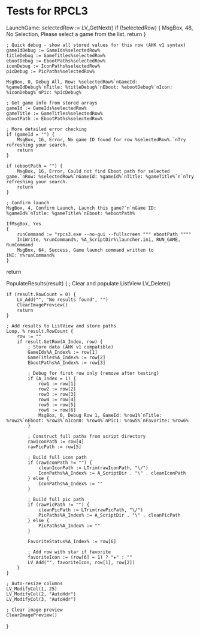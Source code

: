 # Tests for RPCL3


LaunchGame:
selectedRow := LV_GetNext()
if (!selectedRow) {
MsgBox, 48, No Selection, Please select a game from the list.
return
}

    ; Quick debug - show all stored values for this row (AHK v1 syntax)
    gameIdDebug := GameIds%selectedRow%
    titleDebug := GameTitles%selectedRow%
    ebootDebug := EbootPaths%selectedRow%
    iconDebug := IconPaths%selectedRow%
    picDebug := PicPaths%selectedRow%
    
    MsgBox, 0, Debug All, Row: %selectedRow%`nGameId: %gameIdDebug%`nTitle: %titleDebug%`nEboot: %ebootDebug%`nIcon: %iconDebug%`nPic: %picDebug%
    
    ; Get game info from stored arrays
    gameId := GameIds%selectedRow%
    gameTitle := GameTitles%selectedRow%
    ebootPath := EbootPaths%selectedRow%

    ; More detailed error checking
    if (gameId = "") {
        MsgBox, 16, Error, No game ID found for row %selectedRow%.`nTry refreshing your search.
        return
    }

    if (ebootPath = "") {
        MsgBox, 16, Error, Could not find Eboot path for selected game.`nRow: %selectedRow%`nGameId: %gameId%`nTitle: %gameTitle%`n`nTry refreshing your search.
        return
    }

    ; Confirm launch
    MsgBox, 4, Confirm Launch, Launch this game?`n`nGame ID: %gameId%`nTitle: %gameTitle%`nEboot: %ebootPath%

    IfMsgBox, Yes
    {
        runCommand := "rpcs3.exe --no-gui --fullscreen """ ebootPath """"
        IniWrite, %runCommand%, %A_ScriptDir%\launcher.ini, RUN_GAME, RunCommand
        MsgBox, 64, Success, Game launch command written to INI:`n%runCommand%
    }
return



PopulateResults(result) {
; Clear and populate ListView
LV_Delete()

    if (result.RowCount = 0) {
        LV_Add("", "No results found", "")
        ClearImagePreview()
        return
    }

    ; Add results to ListView and store paths
    Loop, % result.RowCount {
        row := ""
        if result.GetRow(A_Index, row) {
            ; Store data (AHK v1 compatible)
            GameIds%A_Index% := row[1]
            GameTitles%A_Index% := row[2]
            EbootPaths%A_Index% := row[3]
            
            ; Debug for first row only (remove after testing)
            if (A_Index = 1) {
                row1 := row[1]
                row2 := row[2]
                row3 := row[3]
                row4 := row[4]
                row5 := row[5]
                row6 := row[6]
                MsgBox, 0, Debug Row 1, GameId: %row1%`nTitle: %row2%`nEboot: %row3%`nIcon0: %row4%`nPic1: %row5%`nFavorite: %row6%
            }
            
            ; Construct full paths from script directory
            rawIconPath := row[4]
            rawPicPath := row[5]
            
            ; Build full icon path
            if (rawIconPath != "") {
                cleanIconPath := LTrim(rawIconPath, "\/")
                IconPaths%A_Index% := A_ScriptDir . "\" . cleanIconPath
            } else {
                IconPaths%A_Index% := ""
            }
            
            ; Build full pic path  
            if (rawPicPath != "") {
                cleanPicPath := LTrim(rawPicPath, "\/")
                PicPaths%A_Index% := A_ScriptDir . "\" . cleanPicPath
            } else {
                PicPaths%A_Index% := ""
            }
            
            FavoriteStatus%A_Index% := row[6]
            
            ; Add row with star if favorite
            favoriteIcon := (row[6] = 1) ? "★" : ""
            LV_Add("", favoriteIcon, row[1], row[2])
        }
    }

    ; Auto-resize columns
    LV_ModifyCol(1, 25)
    LV_ModifyCol(2, "AutoHdr")
    LV_ModifyCol(3, "AutoHdr")

    ; Clear image preview
    ClearImagePreview()
}






